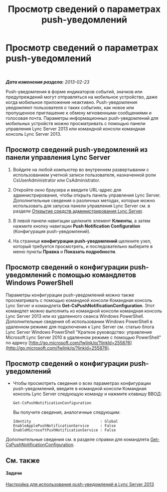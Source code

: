 ﻿---
title: Просмотр сведений о параметрах push-уведомлений
TOCTitle: Просмотр сведений о параметрах push-уведомлений
ms:assetid: be5c6b01-4294-4d17-9772-fed40201e8a5
ms:mtpsurl: https://technet.microsoft.com/ru-ru/library/JJ721868(v=OCS.15)
ms:contentKeyID: 49888166
ms.date: 05/19/2016
mtps_version: v=OCS.15
ms.translationtype: HT
---

# Просмотр сведений о параметрах push-уведомлений

 

_**Дата изменения раздела:** 2013-02-23_

Push-уведомления в форме индикаторов событий, значков или предупреждений могут отправляться на мобильное устройство, даже когда мобильное приложение неактивно. Push-уведомления уведомляют пользователя о таких событиях, как новое или пропущенное приглашение к обмену мгновенными сообщениями и голосовая почта. Параметры информационных push-уведомлений для мобильных устройств можно просматривать с помощью панели управления Lync Server 2013 или командной консоли командная консоль Lync Server 2013.

## Просмотр сведений push-уведомлений из панели управления Lync Server

1.  Войдите на любой компьютер во внутреннем развертывании с использованием учетной записи пользователя, назначенной роли CsUserAdministrator или CsAdministrator.

2.  Откройте окно браузера и введите URL-адрес для администрирования, чтобы открыть панель управления Lync Server. Дополнительные сведения о различных методах, которые можно использовать для запуска панели управления Lync Server см. в разделе [Открытие средств администрирования Lync Server](lync-server-2013-open-lync-server-administrative-tools.md).

3.  В левой панели навигации щелкните элемент **Клиенты**, а затем нажмите кнопку навигации **Push Notification Configuration** (Конфигурация push-уведомлений).

4.  На странице **конфигурации push-уведомлений** щелкните узел, который требуется просмотреть, и последовательно выберите в меню пункты **Правка** и **Показать подробности**.

## Просмотр сведений о конфигурации push-уведомлений с помощью командлетов Windows PowerShell

Параметры конфигурации push-уведомлений можно также просматривать с помощью командной консоли Командная консоль Lync Server и командлета **Get-CsPushNotificationConfiguration**. Этот командлет можно выполнить из командной консоли командная консоль Lync Server 2013 или из удаленного сеанса Windows PowerShell. Дополнительные сведения об использовании Windows PowerShell в удаленном режиме для подключения к Lync Server см. статью блога Lync Server Windows PowerShell "Краткое руководство: управление Microsoft Lync Server 2010 в удаленном режиме с помощью PowerShell" по адресу [http://go.microsoft.com/fwlink/p/?linkId=255876](http://go.microsoft.com/fwlink/p/?linkid=255876).

## Просмотр сведений о конфигурации push-уведомлений

  - Чтобы просмотреть сведения о всех параметрах конфигурации push-уведомлений, введите в командной консоли Командная консоль Lync Server следующую команду и нажмите клавишу ВВОД:
    
        Get-CsPushNotificationConfiguration
    
    Вы получите сведения, аналогичные следующим:
    
        Identity                               : Global
        EnableApplePushNotificationService     : False
        EnableMicrosoftPushNotificationService : False

Дополнительные сведения см. в разделе справки для командлета [Get-CsPushNotificationConfiguration](get-cspushnotificationconfiguration.md).

## См. также

#### Задачи

[Настройка для использования push-уведомлений в Lync Server 2013](lync-server-2013-configuring-for-push-notifications.md)

